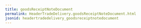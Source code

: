 ```yaml
---
title: goodsReceiptNoteDocument
permalink: HeaderTradeDelivery.goodsReceiptNoteDocument.html
jsonid: headertradedelivery_goodsreceiptnotedocument
---
```

